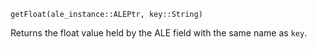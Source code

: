 ```
getFloat(ale_instance::ALEPtr, key::String)
```

Returns the float value held by the ALE field with the same name as `key`.
